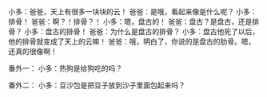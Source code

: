 小多：爸爸，天上有很多一块块的云！
爸爸：是哦，看起来像是什么呢？
小多：排骨！
爸爸：啊？！排骨？！
小多：嗯，盘古的！
爸爸：盘古？是盘古，还是排骨？
小多：盘古的排骨！
爸爸：为什么是盘古的排骨？
小多：盘古他死了以后，他的排骨就变成了天上的云嘛！
爸爸：哦，明白了，你说的是盘古的肋骨。嗯，还真的很像啊！


番外一：
小多：热狗是给狗吃的吗？

番外二：
小多：豆沙包是把豆子放到沙子里面包起来吗？

